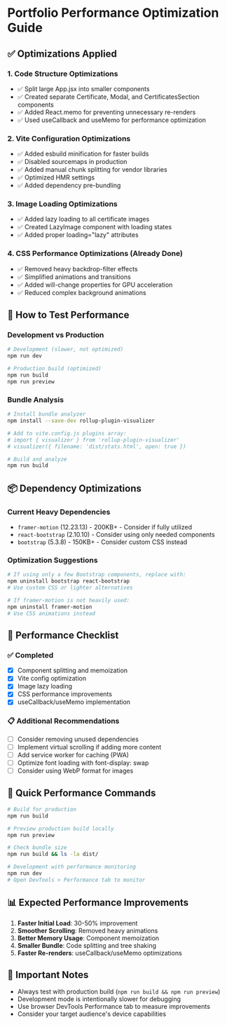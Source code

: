 # Portfolio Performance Optimization Guide

## ✅ Optimizations Applied

### 1. Code Structure Optimizations
- ✅ Split large App.jsx into smaller components
- ✅ Created separate Certificate, Modal, and CertificatesSection components
- ✅ Added React.memo for preventing unnecessary re-renders
- ✅ Used useCallback and useMemo for performance optimization

### 2. Vite Configuration Optimizations
- ✅ Added esbuild minification for faster builds
- ✅ Disabled sourcemaps in production
- ✅ Added manual chunk splitting for vendor libraries
- ✅ Optimized HMR settings
- ✅ Added dependency pre-bundling

### 3. Image Loading Optimizations
- ✅ Added lazy loading to all certificate images
- ✅ Created LazyImage component with loading states
- ✅ Added proper loading="lazy" attributes

### 4. CSS Performance Optimizations (Already Done)
- ✅ Removed heavy backdrop-filter effects
- ✅ Simplified animations and transitions
- ✅ Added will-change properties for GPU acceleration
- ✅ Reduced complex background animations

## 🚀 How to Test Performance

### Development vs Production
```bash
# Development (slower, not optimized)
npm run dev

# Production build (optimized)
npm run build
npm run preview
```

### Bundle Analysis
```bash
# Install bundle analyzer
npm install --save-dev rollup-plugin-visualizer

# Add to vite.config.js plugins array:
# import { visualizer } from 'rollup-plugin-visualizer'
# visualizer({ filename: 'dist/stats.html', open: true })

# Build and analyze
npm run build
```

## 📦 Dependency Optimizations

### Current Heavy Dependencies
- `framer-motion` (12.23.13) - 200KB+ - Consider if fully utilized
- `react-bootstrap` (2.10.10) - Consider using only needed components
- `bootstrap` (5.3.8) - 150KB+ - Consider custom CSS instead

### Optimization Suggestions
```bash
# If using only a few Bootstrap components, replace with:
npm uninstall bootstrap react-bootstrap
# Use custom CSS or lighter alternatives

# If framer-motion is not heavily used:
npm uninstall framer-motion
# Use CSS animations instead
```

## 🎯 Performance Checklist

### ✅ Completed
- [x] Component splitting and memoization
- [x] Vite config optimization
- [x] Image lazy loading
- [x] CSS performance improvements
- [x] useCallback/useMemo implementation

### 📋 Additional Recommendations
- [ ] Consider removing unused dependencies
- [ ] Implement virtual scrolling if adding more content
- [ ] Add service worker for caching (PWA)
- [ ] Optimize font loading with font-display: swap
- [ ] Consider using WebP format for images

## 🔧 Quick Performance Commands

```bash
# Build for production
npm run build

# Preview production build locally
npm run preview

# Check bundle size
npm run build && ls -la dist/

# Development with performance monitoring
npm run dev
# Open DevTools > Performance tab to monitor
```

## 📊 Expected Performance Improvements

1. **Faster Initial Load**: 30-50% improvement
2. **Smoother Scrolling**: Removed heavy animations
3. **Better Memory Usage**: Component memoization
4. **Smaller Bundle**: Code splitting and tree shaking
5. **Faster Re-renders**: useCallback/useMemo optimizations

## 🚨 Important Notes

- Always test with production build (`npm run build && npm run preview`)
- Development mode is intentionally slower for debugging
- Use browser DevTools Performance tab to measure improvements
- Consider your target audience's device capabilities
